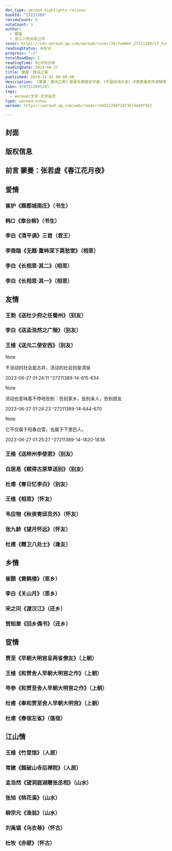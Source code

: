```yaml
---
doc_type: weread-highlights-reviews
bookId: "27211389"
reviewCount: 0
noteCount: 3
author:
  - 蒙曼
  - 浙江人民出版公司
cover: https://cdn.weread.qq.com/weread/cover/39/YueWen_27211389/t7_YueWen_27211389.jpg
readingStatus: 未标记
progress: "-1"
totalReadDay: 1
readingTime: 0小时0分钟
readingDate: 2023-06-27
title: 蒙曼：唐诗之美
published: 2019-11-01 00:00:00
description: 《蒙曼：唐诗之美》是著名隋唐史学者、《中国诗词大会》评委蒙曼老师讲解唐诗的第三部作品。蒙曼老师甄选五万余首唐诗之精华，围绕爱情、友情、乡情、宦情、江山情五种人之常情，精心编排修订33首诗文讲稿，带领读者品味唐诗中的韵律、意境、哲理、人情之美，回顾唐朝人的生活美学。文风一如既往生动风趣，内容一如既往富含知识点，让人手不释卷！24节气申遗画家、《中国诗词大会》舞台水墨画绘者林帝浣，倾情插图。全书以素美的彩色内页，精致的排版细节，向读者提供唐诗之美的视觉体验，让人“美醉了”！
isbn: 9787213095283
tags:
  - weread/文学-文学鉴赏
type: weread-notes
weread: https://weread.qq.com/web/reader/d4932290719f367dd49f992

---
```



## 封面

## 版权信息

## 前言 蒙曼：张若虚《春江花月夜》

## 爱情

### 崔护《题都城南庄》（书生）

### 韩□《章台柳》（书生）

### 李白《清平调》三首（君王）

### 李商隐《无题·重帏深下莫愁堂》（相思）

### 李白《长相思·其二》（相思）

### 李白《长相思·其一》（相思）

## 友情

### 王勃《送杜少府之任蜀州》（别友）

### 李白《送孟浩然之广陵》（别友）

### 王维《送元二使安西》（别友）

> [!NOTE] 
> 不流动的社会是古井，流动的社会则是清泉
> 
> 2023-06-27 01:24:11 ^27211389-14-615-634

> [!NOTE] 
> 流动也意味着不停地告别：告别家乡，告别亲人，告别朋友
> 
> 2023-06-27 01:24:23 ^27211389-14-644-670

> [!NOTE] 
> 它不仅属于阳春白雪，也属于下里巴人，
> 
> 2023-06-27 01:25:27 ^27211389-14-1820-1838

### 王维《送梓州李使君》（别友）

### 白居易《赋得古原草送别》（别友）

### 杜甫《春日忆李白》（别友）

### 王维《相思》（怀友）

### 韦应物《秋夜寄邱员外》（怀友）

### 张九龄《望月怀远》（怀友）

### 杜甫《赠卫八处士》（逢友）

## 乡情

### 崔颢《黄鹤楼》（思乡）

### 李白《关山月》（思乡）

### 宋之问《渡汉江》（还乡）

### 贺知章《回乡偶书》（还乡）

## 宦情

### 贾至《早朝大明宫呈两省僚友》（上朝）

### 王维《和贾舍人早朝大明宫之作》（上朝）

### 岑参《和贾至舍人早朝大明宫之作》（上朝）

### 杜甫《奉和贾至舍人早朝大明宫》（上朝）

### 杜甫《春宿左省》（值宿）

## 江山情

### 王维《竹里馆》（人居）

### 常建《题破山寺后禅院》（人居）

### 孟浩然《望洞庭湖赠张丞相》（山水）

### 张旭《桃花溪》（山水）

### 柳宗元《渔翁》（山水）

### 刘禹锡《乌衣巷》（怀古）

### 杜牧《赤壁》（怀古）

